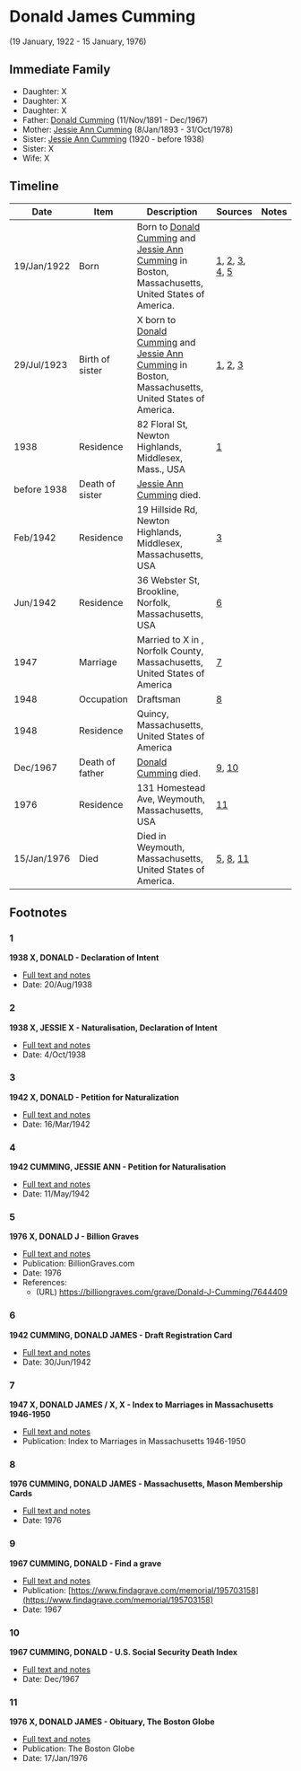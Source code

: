 ﻿---
layout: person
subject_key: i42110198
permalink: /people/i42110198
---

# Donald James Cumming
(19 January, 1922 - 15 January, 1976)

## Immediate Family

* Daughter: X
* Daughter: X
* Daughter: X
* Father: [Donald Cumming](./@11846578@-donald-cumming-b1891-11-11-d1967-12.md) (11/Nov/1891 - Dec/1967)
* Mother: [Jessie Ann Cumming](./@66222886@-jessie-ann-cumming-b1893-1-8-d1978-10-31.md) (8/Jan/1893 - 31/Oct/1978)
* Sister: [Jessie Ann Cumming](./@65743680@-jessie-ann-cumming-b1920-d1938.md) (1920 - before 1938)
* Sister: X
* Wife: X

## Timeline

Date | Item | Description | Sources | Notes
---|---|---|---|---
19/Jan/1922 | Born | Born to [Donald Cumming](./@11846578@-donald-cumming-b1891-11-11-d1967-12.md) and [Jessie Ann Cumming](./@66222886@-jessie-ann-cumming-b1893-1-8-d1978-10-31.md) in Boston, Massachusetts, United States of America. | [1](#1), [2](#2), [3](#3), [4](#4), [5](#5) | 
29/Jul/1923 | Birth of sister | X born to [Donald Cumming](./@11846578@-donald-cumming-b1891-11-11-d1967-12.md) and [Jessie Ann Cumming](./@66222886@-jessie-ann-cumming-b1893-1-8-d1978-10-31.md) in Boston, Massachusetts, United States of America. | [1](#1), [2](#2), [3](#3) | 
1938 | Residence | 82 Floral St, Newton Highlands, Middlesex, Mass., USA | [1](#1) | 
before 1938 | Death of sister | [Jessie Ann Cumming](./@65743680@-jessie-ann-cumming-b1920-d1938.md) died. |  | 
Feb/1942 | Residence | 19 Hillside Rd, Newton Highlands, Middlesex, Massachusetts, USA | [3](#3) | 
Jun/1942 | Residence | 36 Webster St, Brookline, Norfolk, Massachusetts, USA | [6](#6) | 
1947 | Marriage | Married to X in , Norfolk County, Massachusetts, United States of America | [7](#7) | 
1948 | Occupation | Draftsman | [8](#8) | 
1948 | Residence | Quincy, Massachusetts, United States of America |  | 
Dec/1967 | Death of father | [Donald Cumming](./@11846578@-donald-cumming-b1891-11-11-d1967-12.md) died. | [9](#9), [10](#10) | 
1976 | Residence | 131 Homestead Ave, Weymouth, Massachusetts, USA | [11](#11) | 
15/Jan/1976 | Died | Died in Weymouth, Massachusetts, United States of America. | [5](#5), [8](#8), [11](#11) | 

## Footnotes

### 1

**1938 X, DONALD - Declaration of Intent**

* [Full text and notes](../sources/@79886808@-1938-cumming,-donald-declaration-of-intent.md)
* Date: 20/Aug/1938

### 2

**1938 X, JESSIE X - Naturalisation, Declaration of Intent**

* [Full text and notes](../sources/@71979538@-1938-cumming,-jessie-anne-naturalisation,-declaration-of-intent.md)
* Date: 4/Oct/1938

### 3

**1942 X, DONALD - Petition for Naturalization**

* [Full text and notes](../sources/@62036673@-1942-cumming,-donald-petition-for-naturalization.md)
* Date: 16/Mar/1942

### 4

**1942 CUMMING, JESSIE ANN - Petition for Naturalisation**

* [Full text and notes](../sources/@69591437@-1942-cumming,-jessie-ann-petition-for-naturalisation.md)
* Date: 11/May/1942

### 5

**1976 X, DONALD J - Billion Graves**

* [Full text and notes](../sources/@70188431@-1976-cumming,-donald-j-billion-graves.md)
* Publication: BillionGraves.com
* Date: 1976
* References: 
  * (URL) https://billiongraves.com/grave/Donald-J-Cumming/7644409

### 6

**1942 CUMMING, DONALD JAMES - Draft Registration Card**

* [Full text and notes](../sources/@1379696@-1942-cumming,-donald-james-draft-registration-card.md)
* Date: 30/Jun/1942

### 7

**1947 X, DONALD JAMES / X, X - Index to Marriages in Massachusetts 1946-1950**

* [Full text and notes](../sources/@14325957@-1947-cumming,-donald-james-martensen,-phylis-index-to-marriages-in-massachusetts-1946-1950.md)
* Publication: Index to Marriages in Massachusetts 1946-1950

### 8

**1976 CUMMING, DONALD JAMES - Massachusetts, Mason Membership Cards**

* [Full text and notes](../sources/@9502172@-1976-cumming,-donald-james-massachusetts,-mason-membership-cards.md)
* Date: 1976

### 9

**1967 CUMMING, DONALD - Find a grave**

* [Full text and notes](../sources/@66056354@-1967-cumming,-donald-find-a-grave.md)
* Publication: [https://www.findagrave.com/memorial/195703158](https://www.findagrave.com/memorial/195703158)
* Date: 1967

### 10

**1967 CUMMING, DONALD - U.S. Social Security Death Index**

* [Full text and notes](../sources/@58880914@-1967-cumming,-donald-u.s.-social-security-death-index.md)
* Date: Dec/1967

### 11

**1976 X, DONALD JAMES - Obituary, The Boston Globe**

* [Full text and notes](../sources/@9309248@-1976-cumming,-donald-james-obituary,-the-boston-globe.md)
* Publication: The Boston Globe
* Date: 17/Jan/1976

